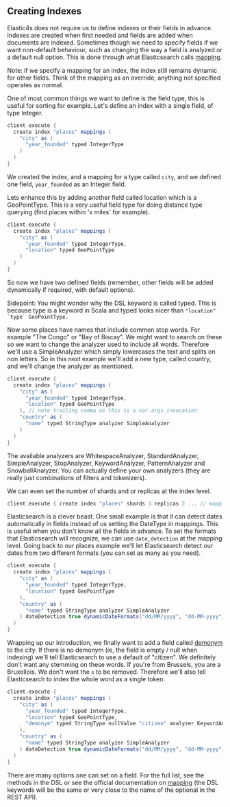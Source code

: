 ## Creating Indexes

Elastic4s does not require us to define indexes or their fields in advance. Indexes are created when first needed and fields are added when documents are indexed.
Sometimes though we need to specify fields if we want non-default behaviour, such as changing the way a field is analyzed or a default null option.
This is done through what Elasticsearch calls [mapping](http://www.elasticsearch.org/guide/en/elasticsearch/reference/current/mapping.html).

Note: if we specify a mapping for an index, the index still remains dynamic for other fields. Think of the mapping as an override, anything not specified operates as normal.

One of most common things we want to define is the field type, this is useful for sorting for example.
Let's define an index with a single field, of type Integer.

```scala
client.execute {
  create index "places" mappings (
    "city" as (
      "year_founded" typed IntegerType
    )
  )
}
```

We created the index, and a mapping for a type called ```city```, and we defined one field, ```year_founded``` as an Integer field.

Lets enhance this by adding another field called location which is a GeoPointType. This is a very useful field type for doing distance type querying (find places within 'x miles' for example).

```scala
client.execute {
  create index "places" mappings (
    "city" as (
      "year_founded" typed IntegerType,
      "location" typed GeoPointType
    )
  )
}
```

So now we have two defined fields (remember, other fields will be added dynamically if required, with default options).

Sidepoint: You might wonder why the DSL keyword is called typed. This is because type is a keyword in Scala and typed looks nicer than ```"location" `type` GeoPointType.```

Now some places have names that include common stop words. For example "The Congo" or "Bay of Biscay".
We might want to search on these so we want to change the analyzer used to include all words. Therefore we'll use a SimpleAnalyzer which simply lowercases the text and splits on non letters.
So in this next example we'll add a new type, called country, and we'll change the analyzer as mentioned.

```scala
client.execute {
  create index "places" mappings (
    "city" as (
      "year_founded" typed IntegerType,
      "location" typed GeoPointType
    ), // note trailing comma as this is a var args invocation
    "country" as (
      "name" typed StringType analyzer SimpleAnalyzer
    )
  )
}
```

The available analyzers are WhitespaceAnalyzer, StandardAnalyzer, SimpleAnalyzer, StopAnalyzer, KeywordAnalyzer, PatternAnalyzer and SnowballAnalyzer.
You can actually define your own analyzers (they are really just combinations of filters and tokenizers).

We can even set the number of shards and or replicas at the index level.

```scala
client.execute { create index "places" shards 3 replicas 2 ... // mappings ... }
```

Elasticsearch is a clever beast. One small example is that it can detect dates automatically in fields instead of us
setting the DateType in mappings. This is useful when you don't know all the fields in advance.
To set the formats that Elasticsearch will recognize, we can use ```date_detection``` at the mapping level.
Going back to our places example we'll let Elasticsearch detect our dates from two different formats (you can set as many as you need).

```scala
client.execute {
  create index "places" mappings (
    "city" as (
      "year_founded" typed IntegerType,
      "location" typed GeoPointType
    ),
    "country" as (
      "name" typed StringType analyzer SimpleAnalyzer
    ) dateDetection true dynamicDateFormats("dd/MM/yyyy", "dd-MM-yyyy")
  )
}
```

Wrapping up our introduction, we finally want to add a field called [demonym](http://en.wikipedia.org/wiki/Demonym) to the city.
If there is no demonym (ie, the field is empty / null when indexing) we'll tell Elasticsearch to use a default of "citizen".
We definitely don't want any stemming on these words. If you're from Brussels, you are a Bruxellois. We don't want the ```s``` to be removed.
Therefore we'll also tell Elasticsearch to index the whole word as a single token.

```scala
client.execute {
  create index "places" mappings (
    "city" as (
      "year_founded" typed IntegerType,
      "location" typed GeoPointType,
      "demonym" typed StringType nullValue "citizen" analyzer KeywordAnalyzer
    ),
    "country" as (
      "name" typed StringType analyzer SimpleAnalyzer
    ) dateDetection true dynamicDateFormats("dd/MM/yyyy", "dd-MM-yyyy")
  )
}
```

There are many options one can set on a field. For the full list, see the methods in the DSL or see the official documentation on [mapping](http://www.elasticsearch.org/guide/en/elasticsearch/reference/current/mapping.html) (the DSL keywords will be the same or very close to the name of the optional in the REST API).

